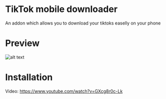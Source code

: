 # TikTok mobile downloader
An addon which allows you to download your tiktoks easelly on your phone

# Preview
![alt text](https://github.com/Knuspie/TikTok-mobile-downloader/blob/main/thumbnail.jpg?raw=true)

# Installation
Video: https://www.youtube.com/watch?v=GXcg8r0c-Lk
